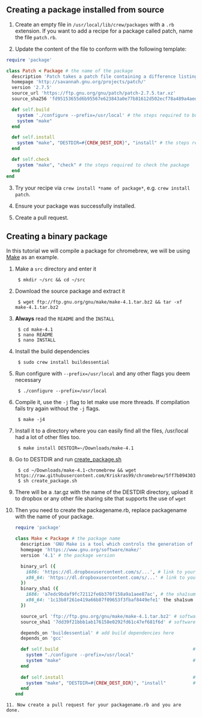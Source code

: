## Creating a package installed from source

1. Create an empty file in `/usr/local/lib/crew/packages` with a `.rb` extension. If you want to add a recipe for a package called patch, name the file `patch.rb`.

2. Update the content of the file to conform with the following template:
```ruby
require 'package'

class Patch < Package # the name of the package
  description 'Patch takes a patch file containing a difference listing produced by the diff program and applies those differences to one or more original files, producing patched versions.'
  homepage 'http://savannah.gnu.org/projects/patch/'
  version '2.7.5'
  source_url 'https://ftp.gnu.org/gnu/patch/patch-2.7.5.tar.xz'
  source_sha256 'fd95153655d6b95567e623843a0e77b81612d502ecf78a489a4aed7867caa299'

  def self.build
    system './configure --prefix=/usr/local' # the steps required to build the package
    system "make"
  end

  def self.install
    system "make", "DESTDIR=#{CREW_DEST_DIR}", "install" # the steps required to install the package
  end

  def self.check
    system "make", "check" # the steps required to check the package
  end
end
```

3. Try your recipe via `crew install *name of package*`, e.g. `crew install patch`.

4. Ensure your package was successfully installed.

5. Create a pull request.

## Creating a binary package
In this tutorial we will compile a package for chromebrew, we will be using [Make](https://www.gnu.org/software/make/) as an example.

1. Make a `src` directory and enter it

        $ mkdir ~/src && cd ~/src

2. Download the source package and extract it

        $ wget ftp://ftp.gnu.org/gnu/make/make-4.1.tar.bz2 && tar -xf make-4.1.tar.bz2

3. **Always** read the `README` and the `INSTALL`

        $ cd make-4.1
        $ nano README
        $ nano INSTALL

4. Install the build dependencies

        $ sudo crew install buildessential

5. Run configure with `--prefix=/usr/local` and any other flags you deem necessary

        $ ./configure --prefix=/usr/local 

6. Compile it, use the `-j` flag to let make use more threads. If compilation fails try again without the `-j` flags.

        $ make -j4

7. Install it to a directory where you can easily find all the files, /usr/local had a lot of other files too.

        $ make install DESTDIR=~/Downloads/make-4.1

8. Go to DESTDIR and run [create_package.sh](https://raw.githubusercontent.com/skycocker/chromebrew/master/create_package.sh)

        $ cd ~/Downloads/make-4.1-chromebrew && wget https://raw.githubusercontent.com/Kriskras99/chromebrew/5ff7b09430390937bc49ffb32a2c1a5b6563113f/create_package.sh
        $ sh create_package.sh

9. There will be a .tar.gz with the name of the DESTDIR directory, upload it to dropbox or any other file sharing site that supports the use of `wget`
10. Then you need to create the packagename.rb, replace packagename with the name of your package.
    ```ruby
    require 'package'

    class Make < Package # the package name
      description 'GNU Make is a tool which controls the generation of executables and other non-source files of a program from the program\'s source files.'
      homepage 'https://www.gnu.org/software/make/'
      version '4.1' # the package version

      binary_url ({
        i686: 'https://dl.dropboxusercontent.com/s/...', # link to your uploaded package for 32-bit
        x86_64: 'https://dl.dropboxusercontent.com/s/...' # link to your uploaded package for 64-bit
      })
      binary_sha1 ({
        i686: 'a7edc9bdaf9fc72112fe6b370f158a9a1aee87ac', # the sha1sum for your 32-bit package, created by create_package.sh
        x86_64: '1c13b8f261e419a66b87f09653f3fbaf8449efe1' the sha1sum for your 64-bit package, created by create_package.sh
      })

      source_url 'ftp://ftp.gnu.org/gnu/make/make-4.1.tar.bz2' # software source tarball url  
      source_sha1 '7dd39f21bbb1ab176158e0292fd61c47ef681f6d' # software source sha1sum

      depends_on 'buildessential' # add build dependencies here
      depends_on 'gcc'  

      def self.build                                                  # self.build contains commands needed to build the software from source
        system "./configure --prefix=/usr/local"
        system "make"                                                 # ordered chronologically, do not include the -j flag
      end
  
      def self.install                                                # self.install contains commands needed to install the software on the target system
        system "make", "DESTDIR=#{CREW_DEST_DIR}", "install"          # remember to include DESTDIR set to CREW_DEST_DIR - needed to keep track of changes made to system
      end         
    end
```
11. Now create a pull request for your packagename.rb and you are done.